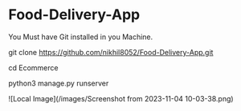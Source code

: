 # Food-Delivery-App


You Must have Git installed in you Machine.

git clone https://github.com/nikhil8052/Food-Delivery-App.git

cd Ecommerce 

python3 manage.py runserver

![Local Image](/images/Screenshot from 2023-11-04 10-03-38.png)


